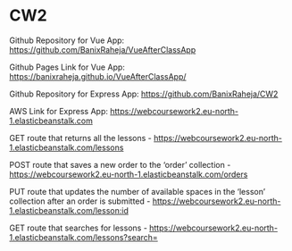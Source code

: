 # CW2

Github Repository for Vue App: https://github.com/BanixRaheja/VueAfterClassApp

Github Pages Link for Vue App: https://banixraheja.github.io/VueAfterClassApp/

Github Repository for Express App: https://github.com/BanixRaheja/CW2

AWS Link for Express App: https://webcoursework2.eu-north-1.elasticbeanstalk.com

GET route that returns all the lessons - https://webcoursework2.eu-north-1.elasticbeanstalk.com/lessons

POST route that saves a new order to the ‘order’ collection - https://webcoursework2.eu-north-1.elasticbeanstalk.com/orders

PUT route that updates the number of available spaces in the ‘lesson’ collection after an order is submitted - https://webcoursework2.eu-north-1.elasticbeanstalk.com/lesson:id

GET route that searches for lessons - https://webcoursework2.eu-north-1.elasticbeanstalk.com/lessons?search=